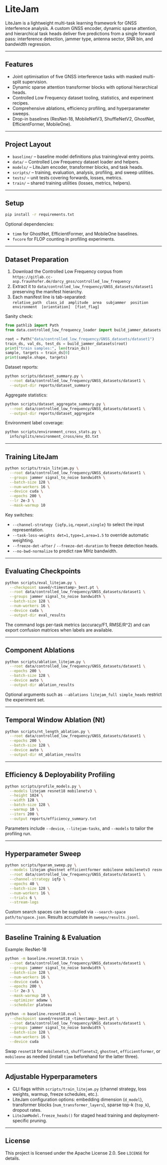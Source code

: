 # LiteJam

LiteJam is a lightweight multi-task learning framework for GNSS interference
analysis. A custom GNSS encoder, dynamic sparse attention, and hierarchical task
heads deliver five predictions from a single forward pass: interference
detection, jammer type, antenna sector, SNR bin, and bandwidth regression.

---

## Features
- Joint optimisation of five GNSS interference tasks with masked multi-split supervision.
- Dynamic sparse attention transformer blocks with optional hierarchical heads.
- Controlled Low Frequency dataset tooling, statistics, and experiment recipes.
- Comprehensive ablations, efficiency profiling, and hyperparameter sweeps.
- Drop-in baselines (ResNet-18, MobileNetV3, ShuffleNetV2, GhostNet, EfficientFormer, MobileOne).

---

## Project Layout
- `baseline/` – baseline model definitions plus training/eval entry points.
- `data/` – Controlled Low Frequency dataset loader and helpers.
- `models/` – LiteJam encoder, transformer blocks, and task heads.
- `scripts/` – training, evaluation, analysis, profiling, and sweep utilities.
- `tests/` – unit tests covering forwards, losses, metrics.
- `train/` – shared training utilities (losses, metrics, helpers).

---

## Setup
```bash
pip install -r requirements.txt
```

Optional dependencies:
- `timm` for GhostNet, EfficientFormer, and MobileOne baselines.
- `fvcore` for FLOP counting in profiling experiments.

---

## Dataset Preparation

1. Download the Controlled Low Frequency corpus from  
   `https://gitlab.cc-asp.fraunhofer.de/darcy_gnss/controlled_low_frequency`
2. Extract it to `data/controlled_low_frequency/GNSS_datasets/dataset1`
   preserving the manifest hierarchy.
3. Each manifest line is tab-separated:  
   `relative_path  class_id  amplitude  area  subjammer  position  environment  [orientation]  [fiot_flag]`

Sanity check:
```python
from pathlib import Path
from data.controlled_low_frequency_loader import build_jammer_datasets

root = Path("data/controlled_low_frequency/GNSS_datasets/dataset1")
train_ds, val_ds, test_ds = build_jammer_datasets(root)
print("train samples:", len(train_ds))
sample, targets = train_ds[0]
print(sample.shape, targets)
```

Dataset reports:
```bash
python scripts/dataset_summary.py \
  --root data/controlled_low_frequency/GNSS_datasets/dataset1 \
  --output-dir reports/dataset_summary
```

Aggregate statistics:
```bash
python scripts/dataset_aggregate_summary.py \
  --root data/controlled_low_frequency/GNSS_datasets/dataset1 \
  --output-dir reports/dataset_aggregate
```

Environment label coverage:
```bash
python scripts/environment_cross_stats.py \
  info/splits/environment_cross/env_03.txt
```

---

## Training LiteJam
```bash
python scripts/train_litejam.py \
  --root data/controlled_low_frequency/GNSS_datasets/dataset1 \
  --groups jammer signal_to_noise bandwidth \
  --batch-size 128 \
  --num-workers 16 \
  --device cuda \
  --epochs 200 \
  --lr 2e-3 \
  --mask-warmup 10
```

Key switches:
- `--channel-strategy {iqfp,iq,repeat,single}` to select the input representation.
- `--task-loss-weights det=1,type=1,area=1.5` to override automatic weighting.
- `--freeze-det-after` / `--freeze-det-duration` to freeze detection heads.
- `--no-bwd-normalize` to predict raw MHz bandwidth.

---

## Evaluating Checkpoints
```bash
python scripts/eval_litejam.py \
  --checkpoint saved/<timestamp>_best.pt \
  --root data/controlled_low_frequency/GNSS_datasets/dataset1 \
  --groups jammer signal_to_noise bandwidth \
  --batch-size 128 \
  --num-workers 16 \
  --device cuda \
  --output-dir eval_results
```

The command logs per-task metrics (accuracy/F1, RMSE/R^2) and can export confusion
matrices when labels are available.

---

## Component Ablations
```bash
python scripts/ablation_litejam.py \
  --root data/controlled_low_frequency/GNSS_datasets/dataset1 \
  --epochs 200 \
  --batch-size 128 \
  --device auto \
  --output-dir ablation_results
```

Optional arguments such as `--ablations litejam_full simple_heads` restrict the
experiment set.

---

## Temporal Window Ablation (Nt)
```bash
python scripts/nt_length_ablation.py \
  --root data/controlled_low_frequency/GNSS_datasets/dataset1 \
  --epochs 200 \
  --batch-size 128 \
  --device auto \
  --output-dir nt_ablation_results
```

---

## Efficiency & Deployability Profiling
```bash
python scripts/profile_models.py \
  --models litejam resnet18 mobilenetv3 \
  --height 1024 \
  --width 128 \
  --batch-size 128 \
  --warmup 10 \
  --iters 200 \
  --output reports/efficiency_summary.txt
```

Parameters include `--device`, `--litejam-tasks`, and `--models` to tailor the
profiling run.

---

## Hyperparameter Sweep
```bash
python scripts/hparam_sweep.py \
  --models litejam ghostnet efficientformer mobileone mobilenetv3 resnet18 shufflenetv2 \
  --root data/controlled_low_frequency/GNSS_datasets/dataset1 \
  --channel-strategy iqfp \
  --epochs 40 \
  --batch-size 128 \
  --num-workers 16 \
  --trials 6 \
  --stream-logs
```

Custom search spaces can be supplied via `--search-space path/to/space.json`.
Results accumulate in `sweeps/results.jsonl`.

---

## Baseline Training & Evaluation

Example: ResNet-18
```bash
python -m baseline.resnet18.train \
  --root data/controlled_low_frequency/GNSS_datasets/dataset1 \
  --groups jammer signal_to_noise bandwidth \
  --batch-size 128 \
  --num-workers 16 \
  --device cuda \
  --epochs 200 \
  --lr 2e-3 \
  --mask-warmup 10 \
  --optimizer adamw \
  --scheduler plateau

python -m baseline.resnet18.eval \
  --checkpoint saved/resnet18_<timestamp>_best.pt \
  --root data/controlled_low_frequency/GNSS_datasets/dataset1 \
  --groups jammer signal_to_noise bandwidth \
  --batch-size 128 \
  --num-workers 16 \
  --device cuda
```

Swap `resnet18` for `mobilenetv3`, `shufflenetv2`, `ghostnet`, `efficientformer`,
or `mobileone` as needed (install `timm` beforehand for the latter three).

---

## Adjustable Hyperparameters
- CLI flags within `scripts/train_litejam.py` (channel strategy, loss weights, warmup, freeze schedules, etc.).
- LiteJam configuration options: embedding dimension (`d_model`), transformer blocks (`num_transformer_layers`), sparse top-k (`top_k`), dropout rates.
- `LiteJamModel.freeze_heads()` for staged head training and deployment-specific pruning.

---

## License

This project is licensed under the Apache License 2.0. See `LICENSE` for details.
